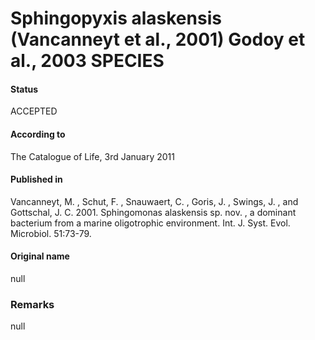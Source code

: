 # Sphingopyxis alaskensis (Vancanneyt et al., 2001) Godoy et al., 2003 SPECIES

#### Status
ACCEPTED

#### According to
The Catalogue of Life, 3rd January 2011

#### Published in
Vancanneyt, M. , Schut, F. , Snauwaert, C. , Goris, J. , Swings, J. , and Gottschal, J. C. 2001. Sphingomonas alaskensis sp. nov. , a dominant bacterium from a marine oligotrophic environment. Int. J. Syst. Evol. Microbiol. 51:73-79.

#### Original name
null

### Remarks
null